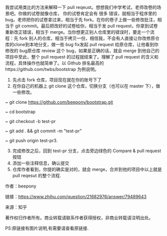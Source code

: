    
我尝试用类比的方法来解释一下 pull reqeust。想想我们中学考试，老师改卷的场景吧。你做的试卷就像仓库， 你的试卷肯定会有 很多 错误，就相当于程序里的 bug。老师把你的试卷拿过来，相当于先 fork。在你的卷子上做一些修改批注，相当于 git commit。最后把改好的试卷给你，相当于发 pull request，你拿到试卷重新改正错误，相当于 merge。当你想更正别人仓库里的错误时，要走一个流程：先 fork 别人的仓库，相当于拷贝一份，相信我，不会有人直接让你改修原仓库的clone到本地分支，做一些 bug fix发起 pull request 给原仓库，让他看到你修改的 bug原仓库 review 这个 bug，如果是正确的话，就会 merge 到他自己的项目中至此，整个 pull request 的过程就结束了。理解了 pull request 的含义和流程，具体操作也就简单了。以 Github 排名最高的https://github.com/twbs/bootstrap 为例说明。
1. 先点击 fork 仓库，项目现在就在你的账号下了
2. 在你自己的机器上 git clone 这个仓库，切换分支（也可以在 master 下），做一些修改。

~  git clone https://github.com/beepony/bootstrap.git

~  cd bootstrap

~  git checkout -b test-pr

~  git add . && git commit -m "test-pr"

~  git push origin test-pr3. 

3. 完成修改之后，回到 test-pr 分支，点击旁边绿色的 Compare & pull request 按钮
4. 添加一些注释信息，确认提交
5. 仓库作者看到，你提的确实是对的，就会 merge，合并到他的项目中以上就是 pull reqesut 的整个流程.


作者：beepony

链接：https://www.zhihu.com/question/21682976/answer/79489643

来源：知乎

著作权归作者所有。商业转载请联系作者获得授权，非商业转载请注明出处。

PS:原链接有图片说明,有需要请查看原链接.


